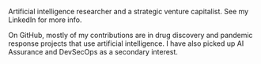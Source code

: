 Artificial intelligence researcher and a strategic venture capitalist. See my LinkedIn for more info. 

On GitHub, mostly of my contributions are in drug discovery and pandemic response projects that use artificial intelligence. I have also picked up AI Assurance and DevSecOps as a secondary interest.


<!---
jbenjoseph/jbenjoseph is a ✨ special ✨ repository because its `README.md` (this file) appears on your GitHub profile.
You can click the Preview link to take a look at your changes.
--->
